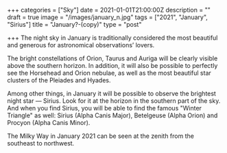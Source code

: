 +++
categories = ["Sky"]
date = 2021-01-01T21:00:00Z
description = ""
draft = true
image = "/images/january_n.jpg"
tags = ["2021", "January", "Sirius"]
title = "January?-(copy)"
type = "post"

+++
The night sky in January is traditionally considered the most beautiful and generous for astronomical observations’ lovers.

The bright constellations of Orion, Taurus and Auriga will be clearly visible above the southern horizon. In addition, it will also be possible to perfectly see the Horsehead and Orion nebulae, as well as the most beautiful star clusters of the Pleiades and Hyades.

Among other things, in January it will be possible to observe the brightest night star — Sirius. Look for it at the horizon in the southern part of the sky. And when you find Sirius, you will be able to find the famous "Winter Triangle" as well: Sirius (Alpha Canis Major), Betelgeuse (Alpha Orion) and Procyon (Alpha Canis Minor).

The Milky Way in January 2021 can be seen at the zenith from the southeast to northwest.
